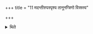 +++
title = "11 मदन्तीरुपस्पृश्य तानूनप्त्रिणो विस्रस्य"

+++

<details><summary>थिते</summary>

मदन्तीरुपस्पृश्य तानूनप्त्रिणो विस्रस्य राजानं सहिरण्यैः पाणिभिराप्याययन्त्यंशुरंशुस्ते देव सोमाप्यायतामिति ११
</details>

